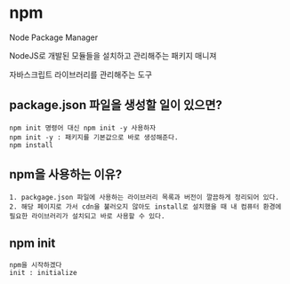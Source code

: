 # npm

Node Package Manager

NodeJS로 개발된 모듈들을 설치하고 관리해주는 패키지 매니져

자바스크립트 라이브러리를 관리해주는 도구

## package.json 파일을 생성할 일이 있으면?

```
npm init 명령어 대신 npm init -y 사용하자
npm init -y : 패키지를 기본값으로 바로 생성해준다.
npm install
```

## npm을 사용하는 이유?

```
1. packgage.json 파일에 사용하는 라이브러리 목록과 버전이 깔끔하게 정리되어 있다.
2. 해당 페이지로 가서 cdn을 불러오지 않아도 install로 설치했을 때 내 컴퓨터 환경에 필요한 라이브러리가 설치되고 바로 사용할 수 있다.
```

## npm init

```
npm을 시작하겠다
init : initialize
```
